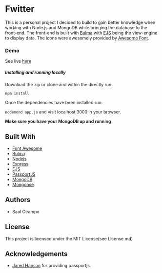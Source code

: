 # Fwitter

This is a personal project I decided to build to gain better knowledge when working with Node.js and MongoDB while bringing the database to the front-end. The front-end is built with [Bulma](https://bulma.io/) with [EJS](http://ejs.co/) being the view-engine to display data. The icons were awesomely provided by [Awesome Font](https://fontawesome.com/).

### Demo

See live [here](https://hidden-brushlands-65586.herokuapp.com/)

##### Installing and running locally

Download the zip or clone and within the directly run:

`npm install`

Once the dependencies have been installed run:

`nodemond app.js` and visit localhost:3000 in your browser.

**Make sure you have your MongoDB up and running**

## Built With

* [Font Awesome](https://fontawesome.com/)
* [Bulma](https://www.bulma.io)
* [Nodejs](https://nodejs.org/en/)
* [Express](https://expressjs.com/)
* [EJS](http://ejs.co/)
* [PassportJS](http://www.passportjs.org/)
* [MongoDB](https://www.mongodb.com/)
* [Mongoose](http://mongoosejs.com/)

## Authors
* Saul Ocampo

## License

This project is licensed under the MIT License(see License.md)

## Acknowledgements

* [Jared Hanson](http://github.com/jaredhanson) for providing passportjs.

